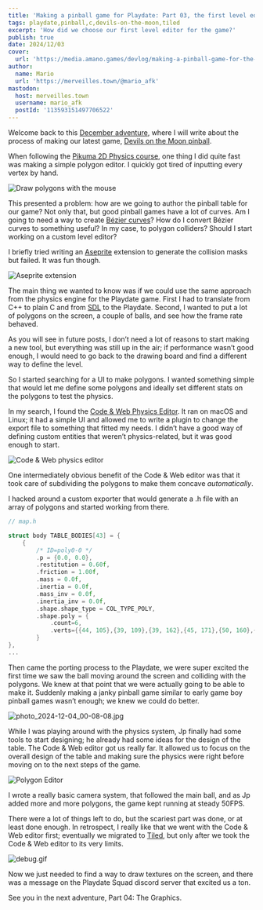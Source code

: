 ```yaml
---
title: 'Making a pinball game for Playdate: Part 03, the first level editor'
tags: playdate,pinball,c,devils-on-the-moon,tiled
excerpt: 'How did we choose our first level editor for the game?'
publish: true
date: 2024/12/03
cover:
  url: 'https://media.amano.games/devlog/making-a-pinball-game-for-the-playdate-part-03-the-first-level-editor/debug.gif'
author:
  name: Mario
  url: 'https://merveilles.town/@mario_afk'
mastodon:
  host: merveilles.town
  username: mario_afk
  postId: '113593151497706522'
---
```


Welcome back to this [December adventure](https://eli.li/december-adventure), where I will write about the process of making our latest game, [Devils on the Moon pinball](https://play.date/games/devils-on-the-moon-pinball/).

When following the [Pikuma 2D Physics course](https://pikuma.com/courses/game-physics-engine-programming), one thing I did quite fast was making a simple polygon editor. I quickly got tired of inputting every vertex by hand.

![Draw polygons with the mouse](https://media.amano.games/devlog/making-a-pinball-game-for-the-playdate-part-03-the-first-level-editor/pikuma.gif)

This presented a problem: how are we going to author the pinball table for our game? Not only that, but good pinball games have a lot of curves. Am I going to need a way to create [Bézier curves](https://www.youtube.com/watch?v=aVwxzDHniEw)? How do I convert Bézier curves to something useful? In my case, to polygon colliders? Should I start working on a custom level editor?

I briefly tried writing an [Aseprite](https://www.aseprite.org/) extension to generate the collision masks but failed. It was fun though.

![Aseprite extension](https://media.amano.games/devlog/making-a-pinball-game-for-the-playdate-part-03-the-first-level-editor/aseprite.gif)

The main thing we wanted to know was if we could use the same approach from the physics engine for the Playdate game. First I had to translate from C++ to plain C and from [SDL](https://www.libsdl.org/) to the Playdate. Second, I wanted to put a lot of polygons on the screen, a couple of balls, and see how the frame rate behaved.

As you will see in future posts, I don’t need a lot of reasons to start making a new tool, but everything was still up in the air; if performance wasn’t good enough, I would need to go back to the drawing board and find a different way to define the level.

So I started searching for a UI to make polygons. I wanted something simple that would let me define some polygons and ideally set different stats on the polygons to test the physics.

In my search, I found the [Code & Web Physics Editor](https://www.codeandweb.com/physicseditor). It ran on macOS and Linux; it had a simple UI and allowed me to write a plugin to change the export file to something that fitted my needs. I didn’t have a good way of defining custom entities that weren’t physics-related, but it was good enough to start.

![Code & Web physics editor](https://media.amano.games/devlog/making-a-pinball-game-for-the-playdate-part-03-the-first-level-editor/codeandweb.gif)

One intermediately obvious benefit of the Code & Web editor was that it took care of subdividing the polygons to make them concave _automatically_.

I hacked around a custom exporter that would generate a .h file with an array of polygons and started working from there.

```c
// map.h

struct body TABLE_BODIES[43] = {
    {
        /* ID=poly0-0 */
        .p = {0.0, 0.0},
        .restitution = 0.60f,
        .friction = 1.00f,
        .mass = 0.0f,
        .inertia = 0.0f,
        .mass_inv = 0.0f,
        .inertia_inv = 0.0f,
        .shape.shape_type = COL_TYPE_POLY,
        .shape.poly = {
            .count=6,
            .verts={{44, 105},{39, 109},{39, 162},{45, 171},{50, 160},{50, 109}}
        }
},
...
```

Then came the porting process to the Playdate, we were super excited the first time we saw the ball moving around the screen and colliding with the polygons. We knew at that point that we were actually going to be able to make it. Suddenly making a janky pinball game similar to early game boy pinball games wasn’t enough; we knew we could do better.

![photo_2024-12-04_00-08-08.jpg](https://media.amano.games/devlog/making-a-pinball-game-for-the-playdate-part-03-the-first-level-editor/photo_2024-12-04_00-08-08.jpg)

While I was playing around with the physics system, Jp finally had some tools to start designing; he already had some ideas for the design of the table. The Code & Web editor got us really far. It allowed us to focus on the overall design of the table and making sure the physics were right before moving on to the next steps of the game.

![Polygon Editor](https://media.amano.games/devlog/making-a-pinball-game-for-the-playdate-part-03-the-first-level-editor/polygon-editor.png)

I wrote a really basic camera system, that followed the main ball, and as Jp added more and more polygons, the game kept running at steady 50FPS.

There were a lot of things left to do, but the scariest part was done, or at least done enough. In retrospect, I really like that we went with the Code & Web editor first; eventually we migrated to [Tiled](https://www.mapeditor.org/), but only after we took the Code & Web editor to its very limits.

![debug.gif](https://media.amano.games/devlog/making-a-pinball-game-for-the-playdate-part-03-the-first-level-editor/debug.gif)

Now we just needed to find a way to draw textures on the screen, and there was a message on the Playdate Squad discord server that excited us a ton.

See you in the next adventure, Part 04: The Graphics.
